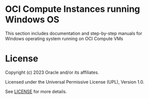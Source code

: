 # OCI Compute Instances running Windows OS


This section includes documentation and step-by-step manuals for Windows operating system running on OCI Compute VMs

# License

Copyright (c) 2023 Oracle and/or its affiliates.

Licensed under the Universal Permissive License (UPL), Version 1.0.

See [LICENSE](https://github.com/oracle-devrel/technology-engineering/blob/main/LICENSE) for more details.
